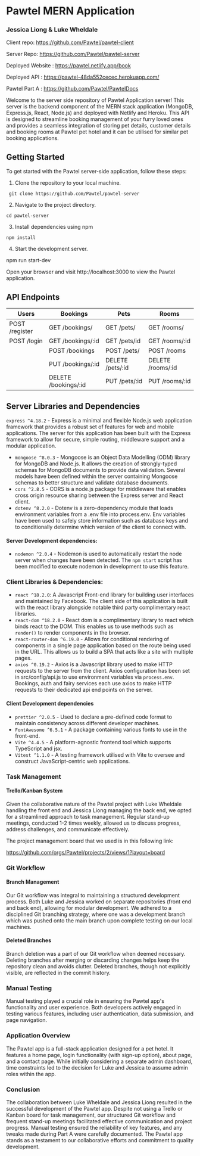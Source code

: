 # Pawtel MERN Application

### Jessica Liong & Luke Wheldale

Client repo: https://github.com/Pawtel/pawtel-client

Server Repo: https://github.com/Pawtel/pawtel-server

Deployed Website : https://pawtel.netlify.app/book

Deployed API : https://pawtel-48da552cecec.herokuapp.com/

Pawtel Part A : https://github.com/Pawtel/PawtelDocs

Welcome to the server side repository of Pawtel Application server! This server is the backend component of the MERN stack application (MongoDB, Express.js, React, Node.js) and deployed with Netlify and Heroku. This API is designed to streamline booking management of your furry loved ones and provides a seamless integration of storing pet details, customer details and booking rooms at Pawtel pet hotel and it can be utilised for similar pet booking applications.

## Getting Started

To get started with the Pawtel server-side application, follow these steps:

1. Clone the repository to your local machine.

```
 git clone https://github.com/Pawtel/pawtel-server
```

2. Navigate to the project directory.

```
cd pawtel-server
```


3. Install dependencies using npm 

```
npm install
```

4. Start the development server.

npm run start-dev

Open your browser and visit http://localhost:3000 to view the Pawtel application.



## API Endpoints

| Users               | Bookings                | Pets                      | Rooms             |
| ------------------- | ----------------------- | ------------------------- | ------------------|
| POST /register      | GET /bookings/          | GET /pets/                | GET /rooms/       |
| POST /login         | GET /bookings/:id       | GET /pets/id              | GET /rooms/:id    |
|                     | POST /bookings          | POST /pets/               | POST /rooms       |
|                     | PUT /bookings/:id       | DELETE /pets/:id          | DELETE /rooms/:id |
|                     | DELETE /bookings/:id    | PUT /pets/:id             | PUT /rooms/:id    |


## Server Libraries and Dependencies

`express ^4.18.2` - Express is a minimal and flexible Node.js web application framework that provides a robust set of features for web and mobile applications. The server for this application has been built with the Express framework to allow for secure, simple routing, middleware support and a modular application.
- `mongoose ^8.0.3` - Mongoose is an Object Data Modelling (ODM) library for MongoDB and Node.js. It allows the creation of strongly-typed schemas for MongoDB documents to provide data validation. Several models have been defined within the server containing Mongoose schemas to better structure and validate database documents.
- `cors ^2.8.5` - CORS is a node.js package for middleware that enables cross origin resource sharing between the Express server and React client.
- `dotenv ^8.2.0` - Dotenv is a zero-dependency module that loads environment variables from a .env file into process.env. Env variables have been used to safely store information such as database keys and to conditionally determine which version of the client to connect with.

#### Server Development dependencies:

- `nodemon ^2.0.4` - Nodemon is used to automatically restart the node server when changes have been detected. The `npm start` script has been modified to execute nodemon in development to use this feature.


### Client Libraries & Dependencies:

- `react ^18.2.0`: A Javascript Front-end library for building user interfaces and maintained by Facebook. The client side of this application is built with the react library alongside notable third party complimentary react libraries.
- `react-dom ^18.2.0` - React dom is a complimentary library to react which binds react to the DOM. This enables us to use methods such as `render()` to render components in the browser.
- `react-router-dom ^6.19.0` - Allows for conditional rendering of components in a single page application based on the route being used in the URL. This allows us to build a SPA that acts like a site with multiple pages.
- `axios ^0.19.2` - Axios is a Javascript library used to make HTTP requests to the server from the client. Axios configuration has been set in src/config/api.js to use environment variables via `process.env`. Bookings, auth and fairy services each use axios to make HTTP requests to their dedicated api end points on the server.


#### Client Development dependencies

- `prettier ^2.0.5` - Used to declare a pre-defined code format to maintain consistency across different developer machines.
- `FontAwesome ^6.5.1` - A package containing various fonts to use in the front-end.
- `Vite ^4.4.5` - A platform-agnostic frontend tool which supports TypeScript and jsx. 
- `Vitest ^1.1.0` - A testing framework utilised with Vite to oversee and construct JavaScript-centric web applications. 

### Task Management

#### Trello/Kanban System

Given the collaborative nature of the Pawtel project with Luke Wheldale handling the front end and Jessica Liong managing the back end, we opted for a streamlined approach to task management. Regular stand-up meetings, conducted 1-2 times weekly, allowed us to discuss progress, address challenges, and communicate effectively.

The project management board that we used is in this following link:

https://github.com/orgs/Pawtel/projects/2/views/1?layout=board


### Git Workflow

#### Branch Management

Our Git workflow was integral to maintaining a structured development process. Both Luke and Jessica worked on separate repositories (front end and back end), allowing for modular development. We adhered to a disciplined Git branching strategy, where one was a development branch which was pushed onto the main branch upon complete testing on our local machines. 

#### Deleted Branches

Branch deletion was a part of our Git workflow when deemed necessary. Deleting branches after merging or discarding changes helps keep the repository clean and avoids clutter. Deleted branches, though not explicitly visible, are reflected in the commit history.

### Manual Testing

Manual testing played a crucial role in ensuring the Pawtel app's functionality and user experience. Both developers actively engaged in testing various features, including user authentication, data submission, and page navigation.

### Application Overview

The Pawtel app is a full-stack application designed for a pet hotel. It features a home page, login functionality (with sign-up option), about page, and a contact page. While initially considering a separate admin dashboard, time constraints led to the decision for Luke and Jessica to assume admin roles within the app.

### Conclusion

The collaboration between Luke Wheldale and Jessica Liong resulted in the successful development of the Pawtel app. Despite not using a Trello or Kanban board for task management, our structured Git workflow and frequent stand-up meetings facilitated effective communication and project progress. Manual testing ensured the reliability of key features, and any tweaks made during Part A were carefully documented. The Pawtel app stands as a testament to our collaborative efforts and commitment to quality development.
